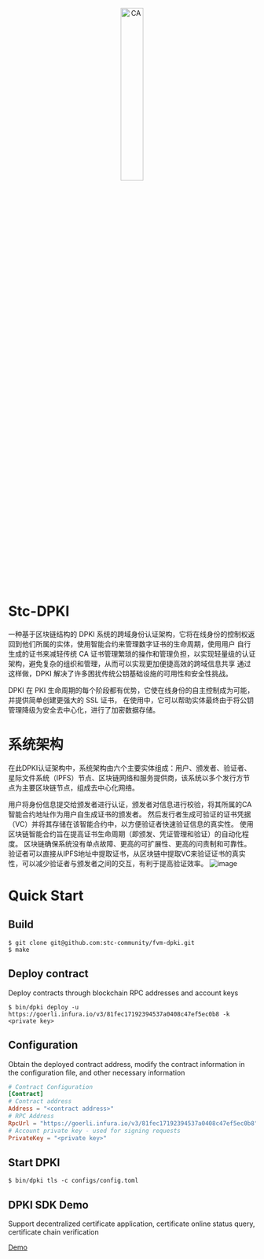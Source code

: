 <p align="center">
<img src="https://user-images.githubusercontent.com/52234994/165200623-c60e956b-5805-4088-bf58-f97ebd8ae8b4.png" 
    width="30%" border="0" alt="CA">
</p>

# Stc-DPKI
一种基于区块链结构的 DPKI 系统的跨域身份认证架构，它将在线身份的控制权返回到他们所属的实体，使用智能合约来管理数字证书的生命周期，使用用户
自行生成的证书来减轻传统 CA 证书管理繁琐的操作和管理负担，以实现轻量级的认证架构，避免复杂的组织和管理，从而可以实现更加便捷高效的跨域信息共享
通过这样做，DPKI 解决了许多困扰传统公钥基础设施的可用性和安全性挑战。

DPKI 在 PKI 生命周期的每个阶段都有优势，它使在线身份的自主控制成为可能，并提供简单创建更强大的 SSL 证书，
在使用中，它可以帮助实体最终由于将公钥管理降级为安全去中心化，进行了加密数据存储。

# 系统架构
在此DPKI认证架构中，系统架构由六个主要实体组成：用户、颁发者、验证者、星际文件系统（IPFS）节点、区块链网络和服务提供商，该系统以多个发行方节点为主要区块链节点，组成去中心化网络。 

用户将身份信息提交给颁发者进行认证，颁发者对信息进行校验，将其所属的CA智能合约地址作为用户自生成证书的颁发者。 然后发行者生成可验证的证书凭据（VC）并将其存储在该智能合约中，以方便验证者快速验证信息的真实性。 使用区块链智能合约旨在提高证书生命周期（即颁发、凭证管理和验证）的自动化程度。 区块链确保系统没有单点故障、更高的可扩展性、更高的问责制和可靠性。 验证者可以直接从IPFS地址中提取证书，从区块链中提取VC来验证证书的真实性，可以减少验证者与颁发者之间的交互，有利于提高验证效率。
![image](https://user-images.githubusercontent.com/52234994/215308087-de3a4043-6269-4517-a5aa-7847c10e05d9.png)

# Quick Start
## Build
```
$ git clone git@github.com:stc-community/fvm-dpki.git
$ make
```

## Deploy contract
Deploy contracts through blockchain RPC addresses and account keys
```
$ bin/dpki deploy -u https://goerli.infura.io/v3/81fec17192394537a0408c47ef5ec0b8 -k <private key>
```
## Configuration
Obtain the deployed contract address, modify the contract information in the configuration file, and other necessary information
```toml
# Contract Configuration
[Contract]
# Contract address
Address = "<contract address>"
# RPC Address
RpcUrl = "https://goerli.infura.io/v3/81fec17192394537a0408c47ef5ec0b8"
# Account private key - used for signing requests
PrivateKey = "<private key>"
```

## Start DPKI
```
$ bin/dpki tls -c configs/config.toml
```

## DPKI SDK Demo
Support decentralized certificate application, certificate online status query, certificate chain verification

[Demo](https://github.com/stc-community/fvm-dpki-casdk/tree/main/examples)